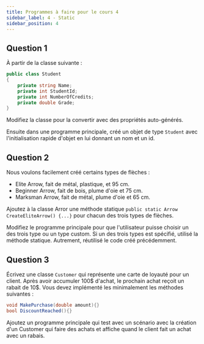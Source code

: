 ```yaml
---
title: Programmes à faire pour le cours 4
sidebar_label: 4 - Static
sidebar_position: 4
---
```


## Question 1

À partir de la classe suivante :

```c#
public class Student
{
    private string Name;
    private int StudentId;
    private int NumberOfCredits;
    private double Grade;
}
```

Modifiez la classe pour la convertir avec des propriétés auto-générés.

Ensuite dans une programme principale, créé un objet de type `Student` avec l'initialisation rapide d'objet en lui donnant un nom et un id.

## Question 2

Nous voulons facilement créé certains types de flèches :

* Elite Arrow, fait de métal, plastique, et 95 cm.
* Beginner Arrow, fait de bois, plume d'oie et 75 cm.
* Marksman Arrow, fait de métal, plume d'oie et 65 cm.

Ajoutez à la classe Arror une méthode statique `public static Arrow CreateEliteArrow() {...}` pour chacun des trois types de flèches.

Modifiez le programme principale pour que l'utilisateur puisse choisir un des trois type ou un type custom. Si un des trois types est spécifié, utilisé la méthode statique. Autrement, réutilisé le code créé précédemment.

## Question 3

Écrivez une classe `Customer` qui représente une carte de loyauté pour un client. Après avoir accumuler 100$ d'achat, le prochain achat reçoit un rabait de 10$. Vous devez implémenté les minimalement les méthodes suivantes :

```c#
void MakePurchase(double amount){}
bool DiscountReached(){}
```

Ajoutez un programme principale qui test avec un scénario avec la création d'un Customer qui faire des achats et affiche quand le client fait un achat avec un rabais.
